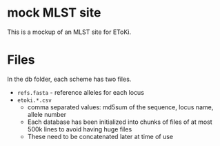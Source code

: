 # mock MLST site

This is a mockup of an MLST site for EToKi.

# Files

In the db folder, each scheme has two files.

* `refs.fasta` - reference alleles for each locus
* `etoki.*.csv` 
   * comma separated values: md5sum of the sequence, locus name, allele number
   * Each database has been initialized into chunks of files of at most 500k lines to avoid having huge files
   * These need to be concatenated later at time of use

